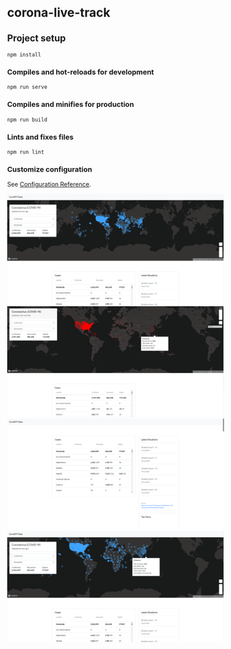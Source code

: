 # corona-live-track

## Project setup
```
npm install
```

### Compiles and hot-reloads for development
```
npm run serve
```

### Compiles and minifies for production
```
npm run build
```

### Lints and fixes files
```
npm run lint
```

### Customize configuration
See [Configuration Reference](https://cli.vuejs.org/config/).

![Test Image 7](https://github.com/reidsolon/corona_tracker/blob/master/readme_img/corona1.PNG)
![Test Image 7](https://github.com/reidsolon/corona_tracker/blob/master/readme_img/corona2.PNG)
![Test Image 7](https://github.com/reidsolon/corona_tracker/blob/master/readme_img/corona3.PNG)
![Test Image 7](https://github.com/reidsolon/corona_tracker/blob/master/readme_img/corona4.PNG)

